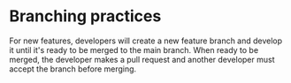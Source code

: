 # Branching practices  

For new features, developers will create a new feature branch and develop it until it's ready to be merged to the main branch. 
When ready to be merged, the developer makes a pull request and another developer must accept the branch before merging.
